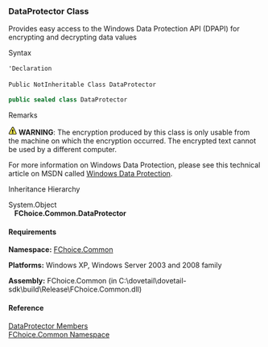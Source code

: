 ﻿### DataProtector Class

Provides easy access to the Windows Data Protection API (DPAPI) for encrypting and decrypting data values

Syntax

```vbnet
'Declaration

Public NotInheritable Class DataProtector 
```

```csharp
public sealed class DataProtector 
```

Remarks

**![warning](/images/warning.gif) WARNING**:  The encryption produced by this class is only usable from the machine on which the encryption occurred. The encrypted text cannot be used by a different computer.

For more information on Windows Data Protection, please see this technical article on MSDN called [Windows Data Protection](http://msdn.microsoft.com/library/en-us/dnsecure/html/windataprotection-dpapi.asp).

Inheritance Hierarchy

System.Object  
   **FChoice.Common.DataProtector**  

#### Requirements

**Namespace:** [FChoice.Common](FChoice.Common~FChoice.Common_namespace.md)

**Platforms:** Windows XP, Windows Server 2003 and 2008 family

**Assembly:** FChoice.Common (in C:\\dovetail\\dovetail-sdk\\build\\Release\\FChoice.Common.dll)

#### Reference

[DataProtector Members](FChoice.Common~FChoice.Common.DataProtector_members.md)  
[FChoice.Common Namespace](FChoice.Common~FChoice.Common_namespace.md)